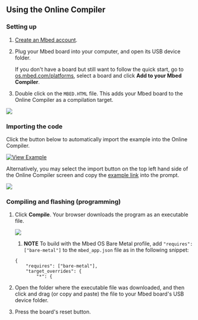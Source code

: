 <h2 id="quick-start-online">Using the Online Compiler</h2>

### Setting up

1. [Create an Mbed account](https://os.mbed.com/account/signup/).
1. Plug your Mbed board into your computer, and open its USB device folder.

    If you don't have a board but still want to follow the quick start, go to [os.mbed.com/platforms](http://os.mbed.com/platforms), select a board and click **Add to your Mbed Compiler**.

1. Double click on the `MBED.HTML` file. This adds your Mbed board to the Online Compiler as a compilation target.

<span class="images">![](https://s3-us-west-2.amazonaws.com/mbed-os-docs-images/add_to_compiler.png)</span>

### Importing the code

Click the button below to automatically import the example into the Online Compiler.

[![View Example](https://www.mbed.com/embed/?url=https://github.com/ARMmbed/mbed-os-example-blinky)](https://github.com/ARMmbed/mbed-os-example-blinky/blob/master/main.cpp)

Alternatively, you may select the import button on the top left hand side of the Online Compiler screen and copy the [example link](https://github.com/ARMmbed/mbed-os-example-blinky) into the prompt.

<span class="images">![](https://s3-us-west-2.amazonaws.com/mbed-os-docs-images/import_program.png)</span>

### Compiling and flashing (programming)

1. Click **Compile**. Your browser downloads the program as an executable file.

    <span class="images">![](https://s3-us-west-2.amazonaws.com/mbed-os-docs-images/online_compile_button.png)</span>

    1. **NOTE** To build with the Mbed OS Bare Metal profile, add `"requires": ["bare-metal"]` to the `mbed_app.json` file as in the following snippet:

    ```NOCI
    {
        "requires": ["bare-metal"],
        "target_overrides": {
            "*": {
    ```

1. Open the folder where the executable file was downloaded, and then click and drag (or copy and paste) the file to your Mbed board's USB device folder.

1. Press the board's reset button.
